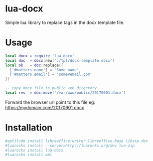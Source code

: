 # lua-docx
Simple lua library to replace tags in the docx template file.


# Usage

```lua
local docx = require 'lua-docx'
local doc  = docx:new('./tpl/docx-template.docx')
local ok   = doc:replace({ 
  ['#matters.name'] = 'Some name',
  ['#matters.email'] = 'some@email.com'
})

-- copy docx file to public web directory
local res  = doc:move('/var/www/public/20170601.docx')

```

Forward the browser url point to this file eg: https://mydomain.com/20170601.docx

# Installation


```bash
#aptitude install libreoffice-writer libreoffice-base libzip-dev
#luarocks install --server=http://luarocks.org/dev lua-zip
#luarocks install lua-docx
#luarocks install xml
```
